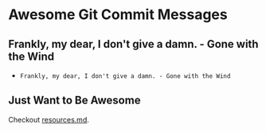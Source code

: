 # Awesome Git Commit Messages


## Frankly, my dear, I don't give a damn. - Gone with the Wind

* `Frankly, my dear, I don't give a damn. - Gone with the Wind`






## Just Want to Be Awesome

Checkout [resources.md](resources.md).
